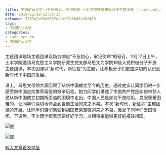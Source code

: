 ```yaml
---
title: 中国矿业大学->不忘初心，牢记使命—土木学院开展积极分子主题团课 | cumt.net.cn
date: 2019-11-18 12:36:33
urlname: 7337a2e69a9507ecdef7266d5cb0f480
tags: 
- 中国矿业大学
categories:
- cumt.net.cn
- 中国矿业大学
---
```

主题团课现场主题团课现场为响应“不忘初心，牢记使命”的号召，11月17日上午，土木学院邀请马克思主义学院研究生党支部马思文为学院19级入党积极分子开展主题团课，本次团课以“新时代，新征程”为主题，让积极分子们更加深切的认识到新时代下中国的发展。

课上，马思文带领大家回顾了从新中国成立至今的历史，通过史实让同学们进一步感受新中国走向繁荣富强的艰辛历程。她为同学们讲述了中国共产党是如何带领人民从新中国成立初期所面临的困境中走出，中国人民是如何不畏险阻，克服重重困难的，让同学们深切地体会到当前生活的来之不易。本次“新时代，新征程”主题团课的开展，让同学们深切感受到祖国繁荣富强的来之不易，激发了同学们爱国情怀。下课后，不少同学都表示要好好学习，以期将来能够更好的报效祖国。

![图](http://xwzx.cumt.edu.cn/_upload/article/images/92/36/30bfaa7b4229b0286a4d21e357cc/28a151fd-aeab-42e1-abd5-3519da2de153.jpg)

![图](http://xwzx.cumt.edu.cn/_upload/article/images/92/36/30bfaa7b4229b0286a4d21e357cc/55150af0-5d75-4472-b17a-e827d3f47f6c.jpg)

[转入文章首发地址](http://xwzx.cumt.edu.cn/64/54/c523a549972/page.htm)